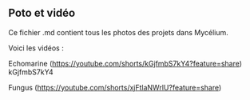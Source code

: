 ## Poto et vidéo

Ce fichier .md contient tous les photos des projets dans Mycélium.

Voici les vidéos :

 Echomarine
(https://youtube.com/shorts/kGjfmbS7kY4?feature=share) kGjfmbS7kY4

Fungus
(https://youtube.com/shorts/xjFtlaNWrlU?feature=share)
